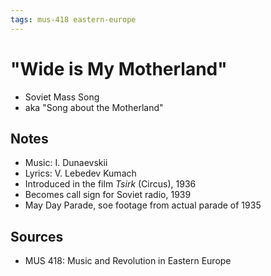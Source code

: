 ```yaml
---
tags: mus-418 eastern-europe
---
```


# "Wide is My Motherland"

- Soviet Mass Song
- aka "Song about the Motherland"

## Notes

- Music: I. Dunaevskii
- Lyrics: V. Lebedev Kumach
- Introduced in the film _Tsirk_ (Circus), 1936
- Becomes call sign for Soviet radio, 1939
- May Day Parade, soe footage from actual parade of 1935

## Sources

- MUS 418: Music and Revolution in Eastern Europe
